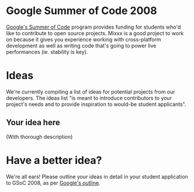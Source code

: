 # Google Summer of Code 2008

[Google's Summer of Code](http://code.google.com/soc/) program provides
funding for students who'd like to contribute to open source projects.
Mixxx is a good project to work on because it gives you experience
working with cross-platform development as well as writing code that's
going to power live performances (ie. stability is key).

# Ideas

We're currently compiling a list of ideas for potential projects from
our developers. The ideas list "is meant to introduce contributors to
your project's needs and to provide inspiration to would-be student
applicants".

## Your idea here

(With thorough description)

# Have a better idea?

We're all ears\! Please outline your ideas in detail in your student
application to GSoC 2008, as per [Google's
outline](http://code.google.com/soc/2008/faqs.html#0.1_student_app).
